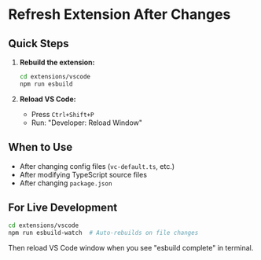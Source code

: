 # Refresh Extension After Changes

## Quick Steps

1. **Rebuild the extension:**
   ```bash
   cd extensions/vscode
   npm run esbuild
   ```

2. **Reload VS Code:**
   - Press `Ctrl+Shift+P`
   - Run: "Developer: Reload Window"

## When to Use

- After changing config files (`vc-default.ts`, etc.)
- After modifying TypeScript source files
- After changing `package.json`

## For Live Development

```bash
cd extensions/vscode
npm run esbuild-watch  # Auto-rebuilds on file changes
```
Then reload VS Code window when you see "esbuild complete" in terminal.